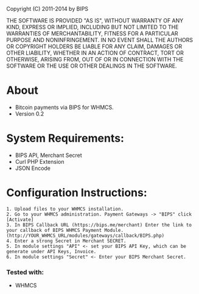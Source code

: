 Copyright (C) 2011-2014 by BIPS

THE SOFTWARE IS PROVIDED "AS IS", WITHOUT WARRANTY OF ANY KIND, EXPRESS OR
IMPLIED, INCLUDING BUT NOT LIMITED TO THE WARRANTIES OF MERCHANTABILITY,
FITNESS FOR A PARTICULAR PURPOSE AND NONINFRINGEMENT. IN NO EVENT SHALL THE
AUTHORS OR COPYRIGHT HOLDERS BE LIABLE FOR ANY CLAIM, DAMAGES OR OTHER
LIABILITY, WHETHER IN AN ACTION OF CONTRACT, TORT OR OTHERWISE, ARISING FROM,
OUT OF OR IN CONNECTION WITH THE SOFTWARE OR THE USE OR OTHER DEALINGS IN
THE SOFTWARE.

About
=====
+ Bitcoin payments via BIPS for WHMCS.
+ Version 0.2
	
System Requirements:
===================
+ BIPS API, Merchant Secret
+ Curl PHP Extension
+ JSON Encode
  
Configuration Instructions:
==========================
    1. Upload files to your WHMCS installation.
    2. Go to your WHMCS administration. Payment Gateways -> "BIPS" click [Activate]
    3. In BIPS Callback URL (https://bips.me/merchant) Enter the link to your callback of BIPS WHMCS Payment Module. (http://YOUR_WHMCS_URL/modules/gateways/callback/BIPS.php)
    4. Enter a strong Secret in Merchant SECRET.
    5. In module settings "API" <- set your BIPS API Key, which can be generate under API Keys, Invoice.
    6. In module settings "Secret" <- Enter your BIPS Merchant Secret.

### Tested with:

+ WHMCS